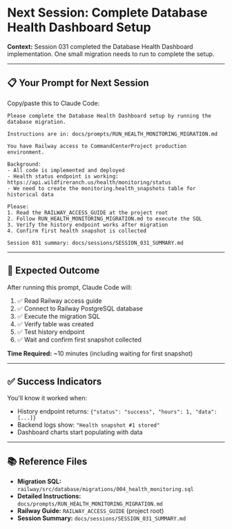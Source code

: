 # Next Session: Complete Database Health Dashboard Setup

**Context:** Session 031 completed the Database Health Dashboard implementation. One small migration needs to run to complete the setup.

---

## 📋 Your Prompt for Next Session

Copy/paste this to Claude Code:

```
Please complete the Database Health Dashboard setup by running the database migration.

Instructions are in: docs/prompts/RUN_HEALTH_MONITORING_MIGRATION.md

You have Railway access to CommandCenterProject production environment.

Background:
- All code is implemented and deployed
- Health status endpoint is working: https://api.wildfireranch.us/health/monitoring/status
- We need to create the monitoring.health_snapshots table for historical data

Please:
1. Read the RAILWAY_ACCESS_GUIDE at the project root
2. Follow RUN_HEALTH_MONITORING_MIGRATION.md to execute the SQL
3. Verify the history endpoint works after migration
4. Confirm first health snapshot is collected

Session 031 summary: docs/sessions/SESSION_031_SUMMARY.md
```

---

## 🎯 Expected Outcome

After running this prompt, Claude Code will:

1. ✅ Read Railway access guide
2. ✅ Connect to Railway PostgreSQL database
3. ✅ Execute the migration SQL
4. ✅ Verify table was created
5. ✅ Test history endpoint
6. ✅ Wait and confirm first snapshot collected

**Time Required:** ~10 minutes (including waiting for first snapshot)

---

## ✅ Success Indicators

You'll know it worked when:

- History endpoint returns: `{"status": "success", "hours": 1, "data": [...]}`
- Backend logs show: `"Health snapshot #1 stored"`
- Dashboard charts start populating with data

---

## 📚 Reference Files

- **Migration SQL:** `railway/src/database/migrations/004_health_monitoring.sql`
- **Detailed Instructions:** `docs/prompts/RUN_HEALTH_MONITORING_MIGRATION.md`
- **Railway Guide:** `RAILWAY_ACCESS_GUIDE` (project root)
- **Session Summary:** `docs/sessions/SESSION_031_SUMMARY.md`
